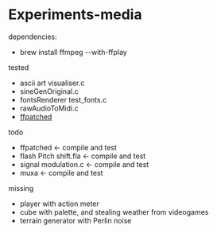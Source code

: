 # Experiments-media
dependencies:
* brew install ffmpeg --with-ffplay

tested
* ascii art visualiser.c
* sineGenOriginal.c
* fontsRenderer test_fonts.c
* rawAudioToMidi.c
* [ffpatched](https://github.com/0x384c0/FFmpeg)

todo
* ffpatched				<- compile and test
* flash Pitch shift.fla	<- compile and test
* signal modulation.c   <- compile and test	
* muxa					<- compile and test

missing
* player with action meter
* cube with palette, and stealing weather from videogames
* terrain generator with Perlin noise

